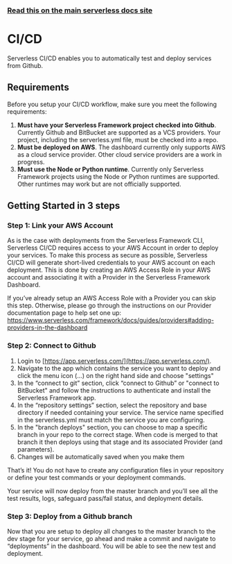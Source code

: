 <!--
title: Serverless Dashboard - CI/CD
menuText: CI/CD
menuOrder: 3
layout: Doc
-->

<!-- DOCS-SITE-LINK:START automatically generated  -->

### [Read this on the main serverless docs site](https://serverless.com/framework/docs/guides/cicd/)

<!-- DOCS-SITE-LINK:END -->

# CI/CD

Serverless CI/CD enables you to automatically test and deploy services from Github.

## Requirements

Before you setup your CI/CD workflow, make sure you meet the following requirements:

1. **Must have your Serverless Framework project checked into Github**. Currently Github and BitBucket are supported as a VCS providers. Your project, including the serverless.yml file, must be checked into a repo.
2. **Must be deployed on AWS**. The dashboard currently only supports AWS as a cloud service provider. Other cloud service providers are a work in progress.
3. **Must use the Node or Python runtime**. Currently only Serverless Framework projects using the Node or Python runtimes are supported. Other runtimes may work but are not officially supported.

## Getting Started in 3 steps

### Step 1: Link your AWS Account

As is the case with deployments from the Serverless Framework CLI, Serverless CI/CD requires access to your AWS Account in order to deploy your services. To make this process as secure as possible, Serverless CI/CD will generate short-lived credentials to your AWS account on each deployment. This is done by creating an AWS Access Role in your AWS account and associating it with a Provider in the Serverless Framework Dashboard.

If you’ve already setup an AWS Access Role with a Provider you can skip this step. Otherwise, please go through the instructions on our Provider documentation page to help set one up: https://www.serverless.com/framework/docs/guides/providers#adding-providers-in-the-dashboard

### Step 2: Connect to Github

1. Login to [https://app.serverless.com/](https://app.serverless.com/).
2. Navigate to the app which contains the service you want to deploy and click the menu icon (...) on the right hand side and choose "settings"
3. In the “connect to git” section, click “connect to Github” or "connect to BitBucket" and follow the instructions to authenticate and install the Serverless Framework app.
4. In the “repository settings” section, select the repository and base directory if needed containing your service. The service name specified in the serverless.yml must match the service you are configuring.
5. In the "branch deploys" section, you can choose to map a specific branch in your repo to the correct stage. When code is merged to that branch it then deploys using that stage and its associated Provider (and parameters).
6. Changes will be automatically saved when you make them

That’s it! You do not have to create any configuration files in your repository or define your test commands or your
deployment commands.

Your service will now deploy from the master branch and you’ll see all the test results, logs, safeguard pass/fail
status, and deployment details.

### Step 3: Deploy from a Github branch

Now that you are setup to deploy all changes to the master branch to the dev stage for your service, go ahead and make a
commit and navigate to “deployments” in the dashboard. You will be able to see the new test and deployment.
